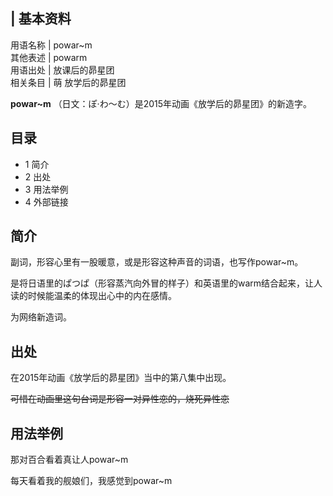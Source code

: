 |  **基本资料**  
---  
用语名称  |  powar~m   
其他表述  |  powarm   
用语出处  |  放课后的昴星团   
相关条目  |  萌  放学后的昴星团   
  
  
**powar~m** （日文：ぽ·わ～む）是2015年动画《放学后的昴星团》的新造字。

##  目录

  * 1  简介 
  * 2  出处 
  * 3  用法举例 
  * 4  外部链接 

##  简介

副词，形容心里有一股暖意，或是形容这种声音的词语，也写作powar~m。

是将日语里的ぱつぱ（形容蒸汽向外冒的样子）和英语里的warm结合起来，让人读的时候能温柔的体现出心中的内在感情。

为网络新造词。

##  出处

在2015年动画《放学后的昴星团》当中的第八集中出现。

~~可惜在动画里这句台词是形容一对异性恋的，烧死异性恋~~

##  用法举例

那对百合看着真让人powar~m

每天看着我的舰娘们，我感觉到powar~m